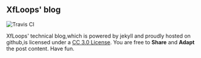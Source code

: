## XfLoops' blog

![Travis CI](https://travis-ci.org/XfLoops/XfLoops.github.io.svg?branch=master)

XfLoops' technical blog,which is powered by jekyll and proudly hosted on github,is licensed under
a <a rel="license" href="http://creativecommons.org/licenses/by-nc/3.0/">CC 3.0 License</a>. You are free to **Share** and **Adapt** the post content. Have fun.